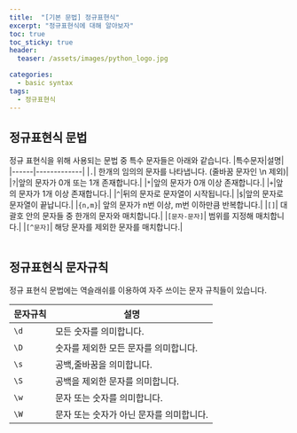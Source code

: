 ```yaml
---
title:  "[기본 문법] 정규표현식"
excerpt: "정규표현식에 대해 알아보자"
toc: true
toc_sticky: true
header:
  teaser: /assets/images/python_logo.jpg

categories:
  - basic syntax
tags:
  - 정규표현식
---
```


## 정규표현식 문법  
정규 표현식을 위해 사용되는 문법 중 특수 문자들은 아래와 같습니다.
|특수문자|설명|
|------|-------------|
|`.`| 한개의 임의의 문자를 나타냅니다. (줄바꿈 문자인 \n 제외)|
|`?`|앞의 문자가 0개 또는 1개 존재합니다.|
|`*`|앞의 문자가 0개 이상 존재합니다.|
|`+`|앞의 문자가 1개 이상 존재합니다.|
|`^`|뒤의 문자로 문자열이 시작됩니다.|
|`$`|앞의 문자로 문자열이 끝납니다.|
|`{n,m}`| 앞의 문자가 n번 이상, m번 이하만큼 반복합니다.|
|`[]`| 대괄호 안의 문자들 중 한개의 문자와 매치합니다.|
|`[문자-문자]`| 범위를 지정해 매치합니다.|
|`[^문자]`| 해당 문자를 제외한 문자를 매치합니다.|
<br>
<br>

## 정규표현식 문자규칙  
정규 표현식 문법에는 역슬래쉬를 이용하여 자주 쓰이는 문자 규칙들이 있습니다.

|문자규칙|설명|
|------|-------------|
|`\d`| 모든 숫자를 의미합니다. |
|`\D`| 숫자를 제외한 모든 문자를 의미합니다.|
|`\s`| 공백,줄바꿈을 의미합니다.|
|`\S`|공백을 제외한 문자를 의미합니다. |
|`\w`|문자 또는 숫자를 의미합니다.|
|`\W`|문자 또는 숫자가 아닌 문자를 의미합니다.|
<br>
